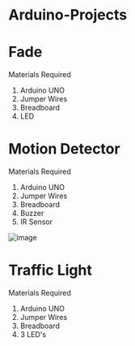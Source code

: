 # Arduino-Projects
# Fade
Materials Required
1. Arduino UNO
2. Jumper Wires
3. Breadboard 
4. LED


# Motion Detector
Materials Required
1. Arduino UNO
2. Jumper Wires
3. Breadboard
4. Buzzer
5. IR Sensor

![image](https://user-images.githubusercontent.com/93781577/193863163-6cb8398a-52bb-42f0-8b2f-ce683a6926b8.png)

# Traffic Light
Materials Required
1. Arduino UNO
2. Jumper Wires
3. Breadboard
4. 3 LED's
